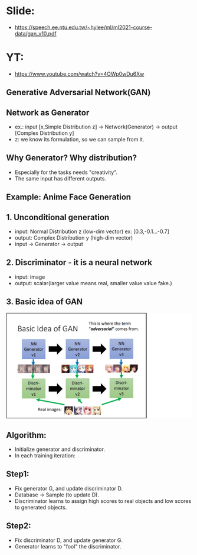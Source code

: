# Slide:  
  * https://speech.ee.ntu.edu.tw/~hylee/ml/ml2021-course-data/gan_v10.pdf  
# YT:  
  * https://www.youtube.com/watch?v=4OWp0wDu6Xw  

## Generative Adversarial Network(GAN)  
## Network as Generator  
 * ex.: input [x,Simple Distribution z] -> Network(Generator) -> output [Complex Distribution y]  
 * z: we know its formulation, so we can sample from it.  

## Why Generator? Why distribution?  
 * Especially for the tasks needs "creativity".  
 * The same input has different outputs.  

## Example: Anime Face Generation  
## 1. Unconditional generation  
 * input: Normal Distribution z (low-dim vector) ex: [0.3,-0.1...-0.7]  
 * output: Complex Distribution y (high-dim vector)  
 * input -> Generator -> output  

## 2. Discriminator - it is a neural network  
 * input: image  
 * output: scalar(larger value means real, smaller value value fake.)  

## 3. Basic idea of GAN  
![Image of Yaktocat](https://github.com/ting-chih/NTU-ML2021spring/blob/main/image/GAN%20basic%20idea.png)  

## Algorithm:  
 * Initialize generator and discriminator.  
 * In each training iteration:  

## Step1:  
 * Fix generator G, and update discriminator D.  
 * Database -> Sample (to update D).  
 * Discriminator learns to assign high scores to real objects and low scores to generated objects.  

## Step2:  
 * Fix discriminator D, and update generator G.  
 * Generator learns to "fool" the discriminator.  
